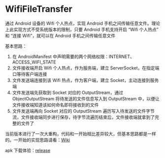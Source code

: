 # WifiFileTransfer

通过 Android 设备的 Wifi 个人热点，实现 Android 手机之间传输任意文件。理论上此实现方式不受系统版本的限制，只要 Android 手机支持开启 “Wifi 个人热点” 和 “连接 Wifi”，就可以在 Android 手机之间传输任意文件

基本思路：

1. 在 AndroidManifest 中声明需要的两个网络权限：INTERNET、ACCESS_WIFI_STATE
2. 文件接收端开启 Wifi 个人热点，作为服务端，建立 ServerSocket，在指定端口等待客户端连接
3. 文件发送端连接到该 Wifi 热点，作为客户端，建立 Socket，主动连接到服务端
4. 文件发送端先获取到 Socket 对应的 OutputStream，通过 ObjectOutputStream 将待发送的文件信息写入到 OutputStream 中，以便让文件接收端知道该如何命名即将接收到的文件
5. 文件发送端再向 Socket 对应的 OutputStream 遍历写入待发送的文件字节流，文件接收端同步进行保存，待字节流遍历结束后，文件接收端就拿到了完整的文件了

当前版本进行了一次大重构，代码和一开始相比差异较大，但基本思路都是一样的。一开始的实现思路请看：[Wiki](https://github.com/leavesCZY/WifiFileTransfer/wiki)

apk 下载体验：[release](https://github.com/leavesCZY/WifiFileTransfer/releases)
